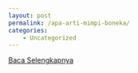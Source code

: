 ```yaml
---
layout: post
permalink: /apa-arti-mimpi-boneka/
categories:
    - Uncategorized
---
```


[Baca Selengkapnya](/02)